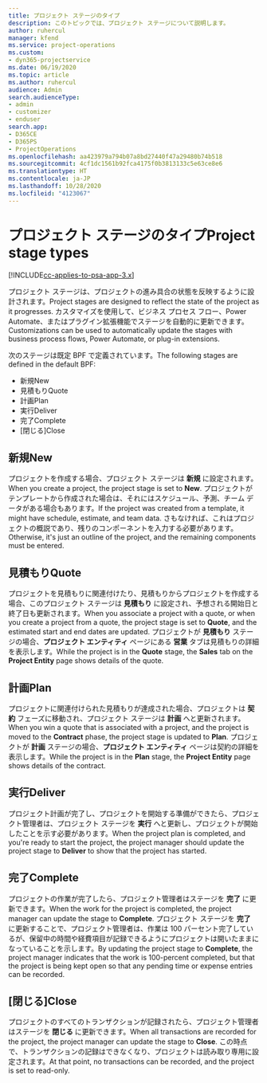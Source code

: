 ```yaml
---
title: プロジェクト ステージのタイプ
description: このトピックでは、プロジェクト ステージについて説明します。
author: ruhercul
manager: kfend
ms.service: project-operations
ms.custom:
- dyn365-projectservice
ms.date: 06/19/2020
ms.topic: article
ms.author: ruhercul
audience: Admin
search.audienceType:
- admin
- customizer
- enduser
search.app:
- D365CE
- D365PS
- ProjectOperations
ms.openlocfilehash: aa423979a794b07a8bd27440f47a29480b74b518
ms.sourcegitcommit: 4cf1dc1561b92fca4175f0b3813133c5e63ce8e6
ms.translationtype: HT
ms.contentlocale: ja-JP
ms.lasthandoff: 10/28/2020
ms.locfileid: "4123067"
---
```

# <a name="project-stage-types"></a><span data-ttu-id="a1924-103">プロジェクト ステージのタイプ</span><span class="sxs-lookup"><span data-stu-id="a1924-103">Project stage types</span></span> 

[!INCLUDE[cc-applies-to-psa-app-3.x](../includes/cc-applies-to-psa-app-3x.md)]

<span data-ttu-id="a1924-104">プロジェクト ステージは、プロジェクトの進み具合の状態を反映するように設計されます。</span><span class="sxs-lookup"><span data-stu-id="a1924-104">Project stages are designed to reflect the state of the project as it progresses.</span></span> <span data-ttu-id="a1924-105">カスタマイズを使用して、ビジネス プロセス フロー、Power Automate、またはプラグイン拡張機能でステージを自動的に更新できます。</span><span class="sxs-lookup"><span data-stu-id="a1924-105">Customizations can be used to automatically update the stages with business process flows, Power Automate, or plug-in extensions.</span></span>

<span data-ttu-id="a1924-106">次のステージは既定 BPF で定義されています。</span><span class="sxs-lookup"><span data-stu-id="a1924-106">The following stages are defined in the default BPF:</span></span>

- <span data-ttu-id="a1924-107">新規​​</span><span class="sxs-lookup"><span data-stu-id="a1924-107">New</span></span>
- <span data-ttu-id="a1924-108">見積もり</span><span class="sxs-lookup"><span data-stu-id="a1924-108">Quote</span></span>
- <span data-ttu-id="a1924-109">計画</span><span class="sxs-lookup"><span data-stu-id="a1924-109">Plan</span></span>
- <span data-ttu-id="a1924-110">実行</span><span class="sxs-lookup"><span data-stu-id="a1924-110">Deliver</span></span>
- <span data-ttu-id="a1924-111">完了</span><span class="sxs-lookup"><span data-stu-id="a1924-111">Complete</span></span>
- <span data-ttu-id="a1924-112">[閉じる]</span><span class="sxs-lookup"><span data-stu-id="a1924-112">Close</span></span> 

## <a name="new"></a><span data-ttu-id="a1924-113">新規</span><span class="sxs-lookup"><span data-stu-id="a1924-113">New</span></span>

<span data-ttu-id="a1924-114">プロジェクトを作成する場合、プロジェクト ステージは **新規** に設定されます。</span><span class="sxs-lookup"><span data-stu-id="a1924-114">When you create a project, the project stage is set to **New**.</span></span> <span data-ttu-id="a1924-115">プロジェクトがテンプレートから作成された場合は、それにはスケジュール、予測、チーム データがある場合もあります。</span><span class="sxs-lookup"><span data-stu-id="a1924-115">If the project was created from a template, it might have schedule, estimate, and team data.</span></span> <span data-ttu-id="a1924-116">さもなければ、これはプロジェクトの概説であり、残りのコンポーネントを入力する必要があります。</span><span class="sxs-lookup"><span data-stu-id="a1924-116">Otherwise, it's just an outline of the project, and the remaining components must be entered.</span></span>

## <a name="quote"></a><span data-ttu-id="a1924-117">見積もり</span><span class="sxs-lookup"><span data-stu-id="a1924-117">Quote</span></span>

<span data-ttu-id="a1924-118">プロジェクトを見積もりに関連付けたり、見積もりからプロジェクトを作成する場合、このプロジェクト ステージは **見積もり** に設定され、予想される開始日と終了日も更新されます。</span><span class="sxs-lookup"><span data-stu-id="a1924-118">When you associate a project with a quote, or when you create a project from a quote, the project stage is set to **Quote**, and the estimated start and end dates are updated.</span></span> <span data-ttu-id="a1924-119">プロジェクトが **見積もり** ステージの場合、**プロジェクト エンティティ** ページにある **営業** タブは見積もりの詳細を表示します。</span><span class="sxs-lookup"><span data-stu-id="a1924-119">While the project is in the **Quote** stage, the **Sales** tab on the **Project Entity** page shows details of the quote.</span></span>

## <a name="plan"></a><span data-ttu-id="a1924-120">計画</span><span class="sxs-lookup"><span data-stu-id="a1924-120">Plan</span></span>

<span data-ttu-id="a1924-121">プロジェクトに関連付けられた見積もりが達成された場合、プロジェクトは **契約** フェーズに移動され、プロジェクト ステージは **計画** へと更新されます。</span><span class="sxs-lookup"><span data-stu-id="a1924-121">When you win a quote that is associated with a project, and the project is moved to the **Contract** phase, the project stage is updated to **Plan**.</span></span> <span data-ttu-id="a1924-122">プロジェクトが **計画** ステージの場合、**プロジェクト エンティティ** ページは契約の詳細を表示します。</span><span class="sxs-lookup"><span data-stu-id="a1924-122">While the project is in the **Plan** stage, the **Project Entity** page shows details of the contract.</span></span>

## <a name="deliver"></a><span data-ttu-id="a1924-123">実行</span><span class="sxs-lookup"><span data-stu-id="a1924-123">Deliver</span></span>

<span data-ttu-id="a1924-124">プロジェクト計画が完了し、プロジェクトを開始する準備ができたら、プロジェクト管理者は、プロジェクト ステージを **実行** へと更新し、プロジェクトが開始したことを示す必要があります。</span><span class="sxs-lookup"><span data-stu-id="a1924-124">When the project plan is completed, and you're ready to start the project, the project manager should update the project stage to **Deliver** to show that the project has started.</span></span>

## <a name="complete"></a><span data-ttu-id="a1924-125">完了</span><span class="sxs-lookup"><span data-stu-id="a1924-125">Complete</span></span> 

<span data-ttu-id="a1924-126">プロジェクトの作業が完了したら、プロジェクト管理者はステージを **完了** に更新できます。</span><span class="sxs-lookup"><span data-stu-id="a1924-126">When the work for the project is completed, the project manager can update the stage to **Complete**.</span></span> <span data-ttu-id="a1924-127">プロジェクト ステージを **完了** に更新することで、プロジェクト管理者は、作業は 100 パーセント完了しているが、保留中の時間や経費項目が記録できるようにプロジェクトは開いたままになっていることを示します。</span><span class="sxs-lookup"><span data-stu-id="a1924-127">By updating the project stage to **Complete**, the project manager indicates that the work is 100-percent completed, but that the project is being kept open so that any pending time or expense entries can be recorded.</span></span>

## <a name="close"></a><span data-ttu-id="a1924-128">[閉じる]</span><span class="sxs-lookup"><span data-stu-id="a1924-128">Close</span></span>

<span data-ttu-id="a1924-129">プロジェクトのすべてのトランザクションが記録されたら、プロジェクト管理者はステージを **閉じる** に更新できます。</span><span class="sxs-lookup"><span data-stu-id="a1924-129">When all transactions are recorded for the project, the project manager can update the stage to **Close**.</span></span> <span data-ttu-id="a1924-130">この時点で、トランザクションの記録はできなくなり、プロジェクトは読み取り専用に設定されます。</span><span class="sxs-lookup"><span data-stu-id="a1924-130">At that point, no transactions can be recorded, and the project is set to read-only.</span></span>
